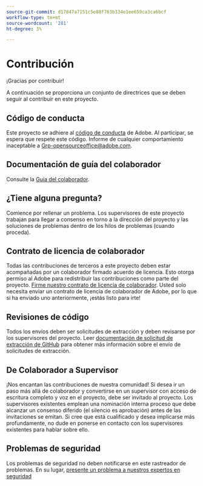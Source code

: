 ```yaml
---
source-git-commit: d17847a7151c5e88f763b334e1ee659ca3ca6bcf
workflow-type: tm+mt
source-wordcount: '281'
ht-degree: 3%

---
```

# Contribución

¡Gracias por contribuir!

A continuación se proporciona un conjunto de directrices que se deben seguir al contribuir en este proyecto.

## Código de conducta

Este proyecto se adhiere al [código de conducta](code-of-conduct.md) de Adobe. Al participar,
se espera que respete este código. Informe de cualquier comportamiento inaceptable a
[Grp-opensourceoffice@adobe.com](mailto:Grp-opensourceoffice@adobe.com).

## Documentación de guía del colaborador

Consulte la [Guía del colaborador](https://experienceleague.adobe.com/docs/contributor/contributor-guide/introduction.html?lang=es).

## ¿Tiene alguna pregunta?

Comience por rellenar un problema. Los supervisores de este proyecto trabajan para llegar a
consenso en torno a la dirección del proyecto y las soluciones de problemas dentro de los hilos de problemas
(cuando proceda).

## Contrato de licencia de colaborador

Todas las contribuciones de terceros a este proyecto deben estar acompañadas por un colaborador firmado
acuerdo de licencia. Esto otorga permiso al Adobe para redistribuir las contribuciones
como parte del proyecto. [Firme nuestro contrato de licencia de colaborador](http://opensource.adobe.com/cla.html). Usted
solo necesita enviar un contrato de licencia de colaborador de Adobe, por lo que si ha enviado uno anteriormente,
¡estás listo para irte!

## Revisiones de código

Todos los envíos deben ser solicitudes de extracción y deben revisarse
por los supervisores del proyecto. Leer [documentación de solicitud de extracción de GitHub](https://help.github.com/es/github/collaborating-with-issues-and-pull-requests/about-pull-requests)
para obtener más información sobre el envío de solicitudes de extracción.

<!--
Lastly, please follow the [pull request template](PULL_REQUEST_TEMPLATE.md) when
submitting a pull request!
-->

## De Colaborador a Supervisor

¡Nos encantan las contribuciones de nuestra comunidad! Si desea ir un paso más allá de colaborador
y convertirse en un supervisor con acceso de escritura completo y voz en el proyecto, debe
ser invitado al proyecto. Los supervisores existentes emplean una nominación interna
proceso que debe alcanzar un consenso diferido (el silencio es aprobación) antes de las invitaciones
se emitan. Si cree que está cualificado y desea implicarse más profundamente,
no dude en ponerse en contacto con los supervisores existentes para hablar sobre ello.

## Problemas de seguridad

Los problemas de seguridad no deben notificarse en este rastreador de problemas. En su lugar, [presente un problema a nuestros expertos en seguridad](https://helpx.adobe.com/es/security/alertus.html)

